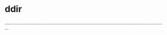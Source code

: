 # ddir
...............................................................................................................................
